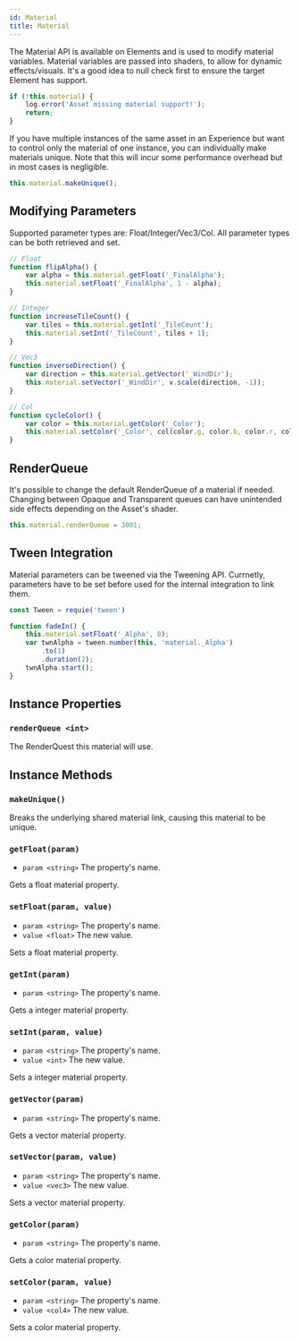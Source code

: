```yaml
---
id: Material
title: Material
---
```


The Material API is available on Elements and is used to modify material variables. Material variables are passed into shaders, to allow for dynamic effects/visuals. It's a good idea to null check first to ensure the target Element has support.

```javascript
if (!this.material) {
	log.error('Asset missing material support!');
	return;
}
```

If you have multiple instances of the same asset in an Experience but want to control only the material of one instance, you can individually make materials unique. Note that this will incur some performance overhead but in most cases is negligible.

```javascript
this.material.makeUnique();
```


## Modifying Parameters

Supported parameter types are: Float/Integer/Vec3/Col. All parameter types can be both retrieved and set.

```javascript
// Float
function flipAlpha() {
	var alpha = this.material.getFloat('_FinalAlpha');
	this.material.setFloat('_FinalAlpha', 1 - alpha);
}

// Integer
function increaseTileCount() {
	var tiles = this.material.getInt('_TileCount');
	this.material.setInt('_TileCount', tiles + 1);
}

// Vec3
function inverseDirection() {
	var direction = this.material.getVector('_WindDir');
	this.material.setVector('_WindDir', v.scale(direction, -1));
}

// Col
function cycleColor() {
	var color = this.material.getColor('_Color');
	this.material.setColor('_Color', col(color.g, color.b, color.r, color.a));
}
```

## RenderQueue

It's possible to change the default RenderQueue of a material if needed. Changing between Opaque and Transparent queues can have unintended side effects depending on the Asset's shader.

```javascript
this.material.renderQueue = 3001;
```

## Tween Integration

Material parameters can be tweened via the Tweening API. Currnetly, parameters have to be set before used for the internal integration to link them.

```javascript
const Tween = requie('tween')

function fadeIn() {
	this.material.setFloat('_Alpha', 0);
	var twnAlpha = tween.number(this, 'material._Alpha')
		.to(1)
		.duration(2);
	twnAlpha.start();
}
```

## Instance Properties

### `renderQueue <int>`
The RenderQuest this material will use.

## Instance Methods

### `makeUnique()`
Breaks the underlying shared material link, causing this material to be unique.

### `getFloat(param)`
- `param <string>` The property's name.

Gets a float material property.

### `setFloat(param, value)`
- `param <string>` The property's name.
- `value <float>` The new value.

Sets a float material property.

### `getInt(param)`
- `param <string>` The property's name.

Gets a integer material property.

### `setInt(param, value)`
- `param <string>` The property's name.
- `value <int>` The new value.

Sets a integer material property.

### `getVector(param)`
- `param <string>` The property's name.

Gets a vector material property.

### `setVector(param, value)`
- `param <string>` The property's name.
- `value <vec3>` The new value.

Sets a vector material property.

### `getColor(param)`
- `param <string>` The property's name.

Gets a color material property.

### `setColor(param, value)`
- `param <string>` The property's name.
- `value <col4>` The new value.

Sets a color material property.

